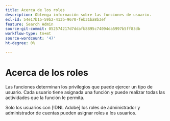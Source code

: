 ```yaml
---
title: Acerca de los roles
description: Obtenga información sobre las funciones de usuario.
exl-id: 54e17b15-59b2-413b-9670-feb31ba8b3ef
feature: Search Admin
source-git-commit: 052574217d7ddafb8895c74094da5997b5ff83db
workflow-type: tm+mt
source-wordcount: '47'
ht-degree: 0%

---
```


# Acerca de los roles

Las funciones determinan los privilegios que puede ejercer un tipo de usuario. Cada usuario tiene asignada una función y puede realizar todas las actividades que la función le permita.

Solo los usuarios con [!DNL Adobe] los roles de administrador y administrador de cuentas pueden asignar roles a los usuarios.
